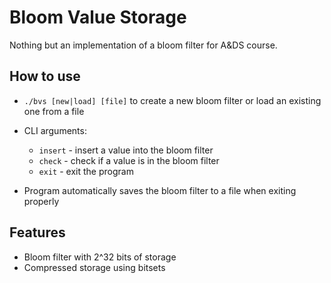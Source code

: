 # Bloom Value Storage

Nothing but an implementation of a bloom filter for A&DS course.

## How to use

* `./bvs [new|load] [file]` to create a new bloom filter or load an existing one from a file 

* CLI arguments:
  * `insert` - insert a value into the bloom filter
  * `check` - check if a value is in the bloom filter
  * `exit` - exit the program
* Program automatically saves the bloom filter to a file when exiting properly


## Features
- Bloom filter with 2^32 bits of storage
- Compressed storage using bitsets


